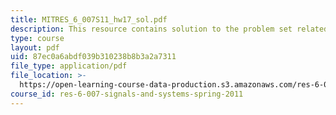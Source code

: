 ```yaml
---
title: MITRES_6_007S11_hw17_sol.pdf
description: This resource contains solution to the problem set related to interpolation.
type: course
layout: pdf
uid: 87ec0a6abdf039b310238b8b3a2a7311
file_type: application/pdf
file_location: >-
  https://open-learning-course-data-production.s3.amazonaws.com/res-6-007-signals-and-systems-spring-2011/87ec0a6abdf039b310238b8b3a2a7311_MITRES_6_007S11_hw17_sol.pdf
course_id: res-6-007-signals-and-systems-spring-2011
---
```

